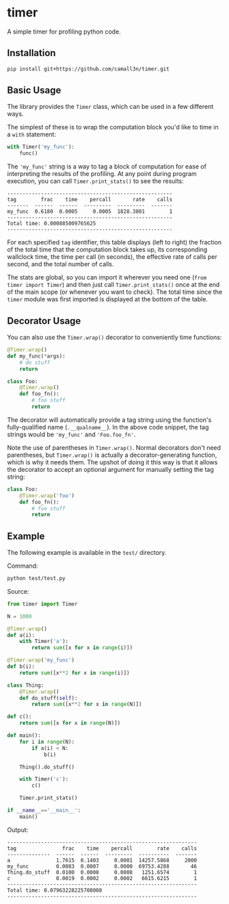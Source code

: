 # timer
A simple timer for profiling python code.

## Installation

```bash
pip install git+https://github.com/camall3n/timer.git
```

## Basic Usage

The library provides the `Timer` class, which can be used in a few different ways.

The simplest of these is to wrap the computation block you'd like to time in a `with` statement:

```python
with Timer('my_func'):
    func()
```

The `'my_func'` string is a way to tag a block of computation for ease of interpreting the results of the profiling. At any point during program execution, you can call `Timer.print_stats()` to see the results:

```text
------------------------------------------------------
tag        frac    time    percall       rate    calls
-------  ------  ------  ---------  ---------  -------
my_func  0.6180  0.0005     0.0005  1828.3801        1
------------------------------------------------------
Total time: 0.000885009765625
------------------------------------------------------
```

For each specified `tag` identifier, this table displays (left to right) the fraction of the total time that the computation block takes up, its corresponding wallclock time, the time per call (in seconds), the effective rate of calls per second, and the total number of calls.

The stats are global, so you can import it wherever you need one (`from timer import Timer`) and then just call `Timer.print_stats()` once at the end of the main scope (or whenever you want to check). The total time since the `timer` module was first imported is displayed at the bottom of the table.

## Decorator Usage

You can also use the `Timer.wrap()` decorator to conveniently time functions:

```python
@Timer.wrap()
def my_func(*args):
    # do stuff
    return

class Foo:
    @Timer.wrap()
    def foo_fn():
        # foo stuff
        return
```

The decorator will automatically provide a tag string using the function's fully-qualified name (`.__qualname__`). In the above code snippet, the tag strings would be `'my_func'` and `'Foo.foo_fn'`.

Note the use of parentheses in `Timer.wrap()`. Normal decorators don't need parentheses, but `Timer.wrap()` is actually a decorator-generating function, which is why it needs them. The upshot of doing it this way is that it allows the decorator to accept an optional argument for manually setting the tag string:

```python
class Foo:
    @Timer.wrap('foo')
    def foo_fn():
        # foo stuff
        return
```

## Example

The following example is available in the `test/` directory.

Command:

```bash
python test/test.py
```

Source:

```python
from timer import Timer

N = 1000

@Timer.wrap()
def a(i):
    with Timer('a'):
        return sum([x for x in range(i)])

@Timer.wrap('my_func')
def b(i):
    return sum([x**2 for x in range(i)])

class Thing:
    @Timer.wrap()
    def do_stuff(self):
        return sum([x**2 for x in range(N)])

def c():
    return sum([x for x in range(N)])

def main():
    for i in range(N):
        if a(i) < N:
            b(i)

    Thing().do_stuff()

    with Timer('c'):
        c()

    Timer.print_stats()

if __name__=='__main__':
    main()
```

Output:

```text
--------------------------------------------------------------
tag               frac    time    percall        rate    calls
--------------  ------  ------  ---------  ----------  -------
a               1.7615  0.1403     0.0001  14257.5868     2000
my_func         0.0083  0.0007     0.0000  69753.4288       46
Thing.do_stuff  0.0100  0.0008     0.0008   1251.6574        1
c               0.0019  0.0002     0.0002   6615.6215        1
--------------------------------------------------------------
Total time: 0.07963228225708008
--------------------------------------------------------------
```
